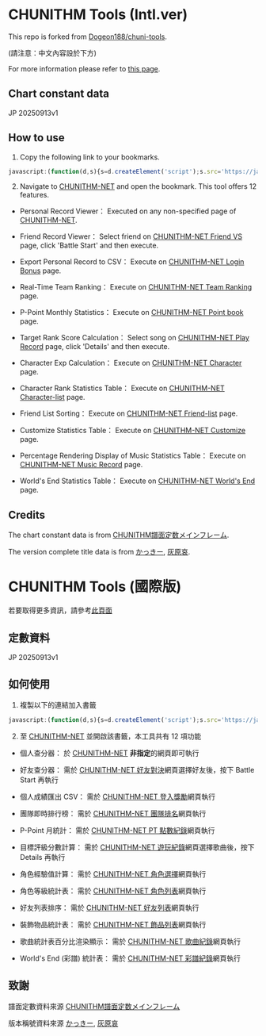 # CHUNITHM Tools (Intl.ver)

This repo is forked from [Dogeon188/chuni-tools](https://github.com/Dogeon188/chuni-tools).

(請注意：中文內容設於下方)

For more information please refer to [this page](https://chuni.tsaibee.org/?lang=en_US).

## Chart constant data
JP 20250913v1

## How to use
1. Copy the following link to your bookmarks.
```js
javascript:(function(d,s){s=d.createElement('script');s.src='https://jack4215.github.io/chuni-tools/scripts/chuni-tools.js?t='+Math.floor(Date.now()/60000);d.body.append(s);})(document);

```

2. Navigate to [CHUNITHM-NET](https://chunithm-net-eng.com/mobile/home) and open the bookmark. This tool offers 12 features.

- Personal Record Viewer：
 Executed on any non-specified page of [CHUNITHM-NET](https://chunithm-net-eng.com/mobile/home).

- Friend Record Viewer：
 Select friend on [CHUNITHM-NET Friend VS](https://chunithm-net-eng.com/mobile/friend/genreVs) page, click 'Battle Start' and then execute.

- Export Personal Record to CSV：
 Execute on [CHUNITHM-NET Login Bonus](https://chunithm-net-eng.com/mobile/loginBonus) page.

- Real-Time Team Ranking：
 Execute on [CHUNITHM-NET Team Ranking](https://chunithm-net-eng.com/mobile/ranking/teamPoint) page.

- P-Point Monthly Statistics：
 Execute on [CHUNITHM-NET Point book](https://chunithm-net-eng.com/mobile/netStore/netpointLog) page.

- Target Rank Score Calculation：
 Select song on [CHUNITHM-NET Play Record](https://chunithm-net-eng.com/mobile/record/playlog) page, click 'Details' and then execute.

- Character Exp Calculation：
 Execute on [CHUNITHM-NET Character](https://chunithm-net-eng.com/mobile/collection) page.

 - Character Rank Statistics Table：
 Execute on [CHUNITHM-NET Character-list](https://chunithm-net-eng.com/mobile/collection/characterList) page.

 - Friend List Sorting：
 Execute on [CHUNITHM-NET Friend-list](https://chunithm-net-eng.com/mobile/friend) page.

 - Customize Statistics Table：
 Execute on [CHUNITHM-NET Customize](https://chunithm-net-eng.com/mobile/collection/customise) page.

 - Percentage Rendering Display of Music Statistics Table：
 Execute on [CHUNITHM-NET Music Record](https://chunithm-net-eng.com/mobile/record/musicGenre) page.

 - World's End Statistics Table：
 Execute on [CHUNITHM-NET World's End](https://chunithm-net-eng.com/mobile/record/worldsEndList) page.

## Credits
The chart constant data is from [CHUNITHM譜面定数メインフレーム](https://x.com/RCMF_chunithm).

The version complete title data is from [かっきー](https://x.com/Schwarz_k2mt), [灰原哀](https://x.com/H1br__ai).

# CHUNITHM Tools (國際版)

若要取得更多資訊，請參考[此頁面](https://chuni.tsaibee.org/?lang=zh_TW)

## 定數資料
JP 20250913v1

## 如何使用
1. 複製以下的連結加入書籤 
```js
javascript:(function(d,s){s=d.createElement('script');s.src='https://jack4215.github.io/chuni-tools/scripts/chuni-tools.js?t='+Math.floor(Date.now()/60000);d.body.append(s);})(document);
```

2. 至 [CHUNITHM-NET](https://chunithm-net-eng.com/mobile/home) 並開啟該書籤，本工具共有 12 項功能

- 個人查分器：
 於 [CHUNITHM-NET](https://chunithm-net-eng.com/mobile/home) <b>非指定</b>的網頁即可執行

- 好友查分器：
 需於 [CHUNITHM-NET 好友對決](https://chunithm-net-eng.com/mobile/friend/genreVs)網頁選擇好友後，按下 Battle Start 再執行

- 個人成績匯出 CSV：
 需於 [CHUNITHM-NET 登入獎勵](https://chunithm-net-eng.com/mobile/loginBonus)網頁執行

- 團隊即時排行榜：
 需於 [CHUNITHM-NET 團隊排名](https://chunithm-net-eng.com/mobile/ranking/teamPoint)網頁執行

- P-Point 月統計：
 需於 [CHUNITHM-NET PT 點數紀錄](https://chunithm-net-eng.com/mobile/netStore/netpointLog)網頁執行

- 目標評級分數計算：
 需於 [CHUNITHM-NET 遊玩紀錄](https://chunithm-net-eng.com/mobile/record/playlog)網頁選擇歌曲後，按下 Details 再執行

 - 角色經驗值計算：
 需於 [CHUNITHM-NET 角色選擇](https://chunithm-net-eng.com/mobile/collection)網頁執行

 - 角色等級統計表：
 需於 [CHUNITHM-NET 角色列表](https://chunithm-net-eng.com/mobile/collection/characterList)網頁執行

 - 好友列表排序：
 需於 [CHUNITHM-NET 好友列表](https://chunithm-net-eng.com/mobile/friend)網頁執行

 - 裝飾物品統計表：
 需於 [CHUNITHM-NET 飾品列表](https://chunithm-net-eng.com/mobile/collection/customise)網頁執行

  - 歌曲統計表百分比渲染顯示：
 需於 [CHUNITHM-NET 歌曲紀錄](https://chunithm-net-eng.com/mobile/record/musicGenre)網頁執行

  - World's End (彩譜) 統計表：
 需於 [CHUNITHM-NET 彩譜紀錄](https://chunithm-net-eng.com/mobile/record/worldsEndList)網頁執行

## 致謝
譜面定數資料來源 [CHUNITHM譜面定数メインフレーム](https://x.com/RCMF_chunithm)

版本稱號資料來源 [かっきー](https://x.com/Schwarz_k2mt), [灰原哀](https://x.com/H1br__ai)
